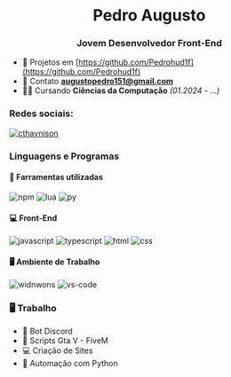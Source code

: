 <h1 align="center">Pedro Augusto</h1>
<h3 align="center">Jovem Desenvolvedor Front-End</h3>

- 🧧 Projetos em [https://github.com/Pedrohud1f](https://github.com/Pedrohud1f)
- 📱 Contato **augustopedro151@gmail.com**
- 👨‍💻 Cursando **Ciências da Computação** *(01.2024 - ...)*

<h3 align="left">Redes sociais:</h3>
<p align="left">
  <a href="https://instagram.com/pedro_augusto161" target="_blank"><img align="center" src="https://img.shields.io/badge/Instagram-405DE6?style=for-the-badge&logo=instagram&logoColor=white" alt="cthaynison" /></a>
</p>

### Linguagens e Programas

#### :wrench: Farramentas utilizadas

![npm](https://img.shields.io/badge/NPM-CB3837.svg?style=for-the-badge&logo=npm&logoColor=white)
![lua](https://img.shields.io/badge/Lua-2C2D72?style=for-the-badge&logo=lua&logoColor=white)
![py](https://img.shields.io/badge/Python-F7DF1E?style=for-the-badge&logo=python&logoColor=black)

#### :computer: Front-End

![javascript](https://img.shields.io/badge/JavaScript-F7DF1E?style=for-the-badge&logo=javascript&logoColor=black)
![typescript](https://img.shields.io/badge/TypeScript-3178C6?style=for-the-badge&logo=typescript&logoColor=white)
![html](https://img.shields.io/badge/HTML5-E34F26?style=for-the-badge&logo=html5&logoColor=white)
![css](https://img.shields.io/badge/CSS3-1572B6?style=for-the-badge&logo=css3&logoColor=white)

#### 🖥️ Ambiente de Trabalho

![widnwons](https://img.shields.io/badge/Windows-0078D6?style=for-the-badge&logo=windows&logoColor=white)
![vs-code](https://img.shields.io/badge/VS_Code-007ACC?style=for-the-badge&logo=Visual-Studio-Code&logoColor=white)

### 🖥️ Trabalho

- 🤖 Bot Discord
- 🌙 Scripts Gta V - FiveM
- 💻 Criação de Sites
- 🐍 Automação com Python
